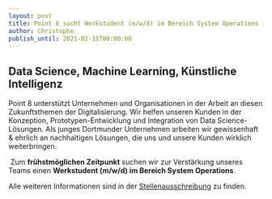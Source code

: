 ```yaml
---
layout: post
title: Point 8 sucht Werkstudent (m/w/d) im Bereich System Operations in Dortmund
author: Christophe
publish_until: 2021-02-15T00:00:00
---
```


## Data Science, Machine Learning, Künstliche Intelligenz

Point 8 unterstützt Unternehmen und Organisationen in der Arbeit an diesen Zukunftsthemen der Digitalisierung. Wir helfen unseren Kunden in der Konzeption, Prototypen-Entwicklung und Integration von Data Science-Lösungen. Als junges Dortmunder Unternehmen arbeiten wir gewissenhaft & ehrlich an nachhaltigen Lösungen, die uns und unsere Kunden wirklich weiterbringen.

 Zum **frühstmöglichen Zeitpunkt** suchen wir zur Verstärkung unseres Teams einen **Werkstudent (m/w/d) im Bereich System Operations**.

Alle weiteren Informationen sind in der [Stellenausschreibung](http://files.point-8.de/pdf/2020-Stellenausschreibung-SysOps.pdf) zu finden.

